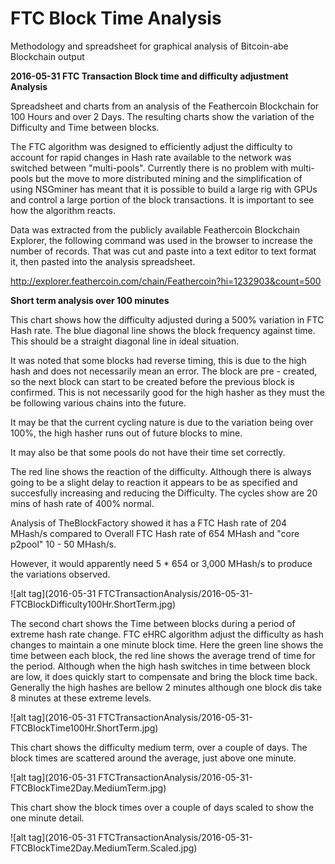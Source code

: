 # FTC Block Time Analysis
Methodology and spreadsheet for graphical analysis of Bitcoin-abe Blockchain output
 
**2016-05-31 FTC Transaction Block time and difficulty adjustment Analysis**

Spreadsheet and charts from an analysis of the Feathercoin Blockchain for 100 Hours and over 2 Days. The resulting charts show the variation of the Difficulty and Time between blocks.

The FTC algorithm was designed to efficiently adjust the difficulty to account for rapid changes in Hash rate available to the network was switched between "multi-pools". Currently there is no problem with multi-pools but the move to more distributed mining and the simplification of using NSGminer has meant that it is possible to build a large rig with GPUs and control a large portion of the block transactions.
It is important to see how the algorithm reacts.

Data was extracted from the publicly available Feathercoin Blockchain Explorer, the following command was used in the browser to increase the number of records. That was cut and paste into a text editor to text format it, then pasted into the analysis spreadsheet.

http://explorer.feathercoin.com/chain/Feathercoin?hi=1232903&count=500

**Short term analysis over 100 minutes**

This chart shows how the difficulty adjusted during a 500% variation in FTC Hash rate. The blue diagonal line shows the block frequency against time. This should be a straight diagonal line in ideal situation.

It was noted that some blocks had reverse timing, this is due to the high hash and does not necessarily mean an error. The block are pre - created, so the next block can start to be created before the previous block is confirmed. This is not necessarily good for the high hasher as they must the be following various chains into the future.

It may be that the current cycling nature is due to the variation being over 100%, the high hasher runs out  of future blocks to mine.

It may also be that some pools do not have their time set correctly.

The red line shows the reaction of the difficulty. Although there is always going to be a slight delay to reaction it appears to be as specified and succesfully increasing and reducing the Difficulty. The cycles show are 20 mins of hash rate of 400% normal.

Analysis of TheBlockFactory showed it has a FTC Hash rate of 204 MHash/s compared to Overall FTC Hash rate of  654 MHash and "core p2pool" 10 - 50 MHash/s.

However, it would apparently need 5 * 654 or 3,000 MHash/s to produce the variations observed.

![alt tag](2016-05-31 FTCTransactionAnalysis/2016-05-31-FTCBlockDifficulty100Hr.ShortTerm.jpg)  


The second chart shows the Time between blocks during a period of extreme hash rate change. FTC eHRC algorithm adjust the difficulty as hash changes to maintain a one minute block time.  Here the green line shows the time between each block, the red line shows the average trend of time for the period. Although when the high hash switches in time between block are low, it does quickly start to compensate and bring the block time back. Generally the high hashes are bellow 2 minutes although one block dis take 8 minutes at these extreme levels.

![alt tag](2016-05-31 FTCTransactionAnalysis/2016-05-31-FTCBlockTime100Hr.ShortTerm.jpg)  

This chart shows the difficulty medium term, over a couple of days. The block times are scattered around the average, just above one minute.

![alt tag](2016-05-31 FTCTransactionAnalysis/2016-05-31-FTCBlockTime2Day.MediumTerm.jpg)  


This chart show the block times over a couple of days scaled to show the one minute detail.

![alt tag](2016-05-31 FTCTransactionAnalysis/2016-05-31-FTCBlockTime2Day.MediumTerm.Scaled.jpg)  



